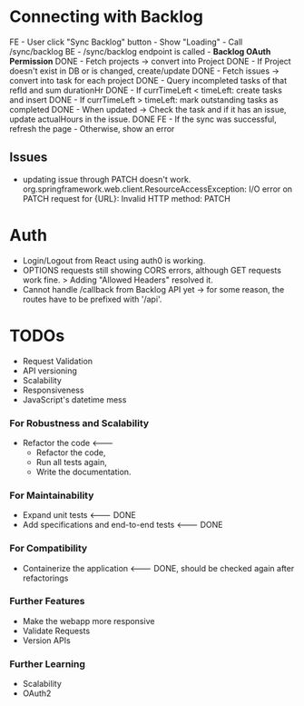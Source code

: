 # Connecting with Backlog

FE  - User click "Sync Backlog" button
    - Show "Loading"
    - Call /sync/backlog
BE  - /sync/backlog endpoint is called
    - **Backlog OAuth Permission** DONE
    - Fetch projects -> convert into Project DONE
    - If Project doesn't exist in DB or is changed, create/update DONE
    - Fetch issues -> convert into task for each project DONE
    - Query incompleted tasks of that refId and sum durationHr DONE
    - If currTimeLeft < timeLeft: create tasks and insert DONE
    - If currTimeLeft > timeLeft: mark outstanding tasks as completed DONE
    - When updated -> Check the task and if it has an issue, update actualHours in the issue. DONE
FE  - If the sync was successful, refresh the page
    - Otherwise, show an error

## Issues
- updating issue through PATCH doesn't work.
org.springframework.web.client.ResourceAccessException: I/O error on PATCH request for {URL}: Invalid HTTP method: PATCH

# Auth

- Login/Logout from React using auth0 is working.
- OPTIONS requests still showing CORS errors, although GET requests work fine. > Adding "Allowed Headers" resolved it.
- Cannot handle /callback from Backlog API yet -> for some reason, the routes have to be prefixed with '/api'.

# TODOs

- Request Validation
- API versioning
- Scalability
- Responsiveness
- JavaScript's datetime mess

### For Robustness and Scalability
- Refactor the code <---
    -   Refactor the code,
    -   Run all tests again,
    -   Write the documentation.

### For Maintainability
- Expand unit tests <--- DONE
- Add specifications and end-to-end tests <--- DONE

### For Compatibility
- Containerize the application <--- DONE, should be checked again after refactorings

### Further Features
- Make the webapp more responsive
- Validate Requests
- Version APIs

### Further Learning
- Scalability
- OAuth2